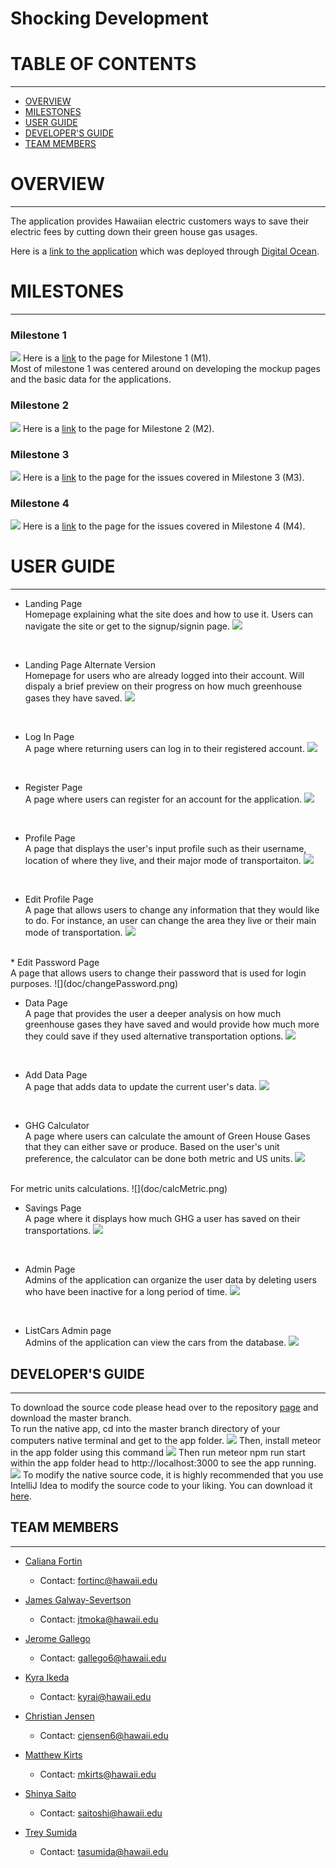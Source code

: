 # Shocking Development

# TABLE OF CONTENTS
***
* [OVERVIEW](#overview)
* [MILESTONES](#milestones)
* [USER GUIDE](#user-guide)
* [DEVELOPER'S GUIDE](#develop)
* [TEAM MEMBERS](#team-members)


# OVERVIEW
***
The application provides Hawaiian electric customers ways to save their electric fees by cutting down their green house gas usages.

Here is a [link to the application](https://shockingemissions.xyz/#/) which was deployed through [Digital Ocean](https://www.digitalocean.com/).

# MILESTONES
***
### Milestone 1

![](doc/milestone1.png)
Here is a <a href="https://github.com/shocking-development/shockingdevelopment/projects/1">link</a> to the page for Milestone 1 (M1). <br/>
Most of milestone 1 was centered around on developing the mockup pages and the basic data for the applications.

### Milestone 2
![](doc/milestone2.png)
Here is a <a href="https://github.com/shocking-development/shockingdevelopment/projects/2">link</a> to the page for Milestone 2 (M2). <br/>

### Milestone 3
![](doc/milestone3.png)
Here is a <a href="https://github.com/shocking-development/shockingdevelopment/projects/3">link</a> to the page for the issues covered in Milestone 3 (M3). <br/>

### Milestone 4
![](doc/milestone4.png)
Here is a <a href="https://github.com/shocking-development/shockingdevelopment/projects/4">link</a> to the page for the issues covered in Milestone 4 (M4). <br/>


# USER GUIDE
***
* Landing Page <br/>
Homepage explaining what the site does and how to use it.  Users can navigate the site or get to the signup/signin page.
![](doc/landingPageM4.png)
<br/>

* Landing Page Alternate Version <br/>
Homepage for users who are already logged into their account. Will dispaly a brief preview on their progress on how much greenhouse gases they have saved.
![](doc/landingLogged.png)
<br/>

* Log In Page <br/>
A page where returning users can log in to their registered account.
![](doc/loginUpdate.png)
<br/>

* Register Page <br/>
A page where users can register for an account for the application.
![](doc/register.png)
<br/>

* Profile Page <br/>
A page that displays the user's input profile such as their username, location of where they live, and their major mode of transportaiton.
![](doc/profile.png)
<br/>

* Edit Profile Page <br/>
A page that allows users to change any information that they would like to do. For instance, an user can change the area they live or their main mode of transportation.
![](doc/editprofile.png)
<br/>
* Edit Password Page <br/>
A page that allows users to change their password that is used for login purposes.
![](doc/changePassword.png)

* Data Page <br/>
A page that provides the user a deeper analysis on how much greenhouse gases they have saved and would provide how much more they could save if they used alternative transportation options.
![](doc/homePageM4.png)
<br/>

* Add Data Page <br/>
A page that adds data to update the current user's data.
![](doc/addEmissions.png)
<br/>

* GHG Calculator <br/>
A page where users can calculate the amount of Green House Gases that they can either save or produce. Based on the user's unit preference, the calculator can be done both metric and US units.
![](doc/ghg-calc.png)
<br/>
For metric units calculations.
![](doc/calcMetric.png)
<br/>

* Savings Page <br/>
A page where it displays how much GHG a user has saved on their transportations.
![](doc/savingMoney.png)
<br/>

* Admin Page <br/>
Admins of the application can organize the user data by deleting users who have been inactive for a long period of time.
![](doc/listUsers.png)
<br/>

* ListCars Admin page <br/>
Admins of the application can view the cars from the database.
![](doc/listCars.png)

## DEVELOPER'S GUIDE
***
To download the source code please head over to the repository [page](https://github.com/shocking-development/shockingdevelopment) and download the master branch.
<br/>
To run the native app, cd into the master branch directory of your computers native terminal and get to the app folder.
![](doc/open.png)
Then, install meteor in the app folder using this command
![](doc/install.png)
Then run meteor npm run start within the app folder head to http://localhost:3000 to see the app running.
![](doc/run.png)
To modify the native source code, it is highly recommended that you use IntelliJ Idea to modify the source code to your liking. You can download it [here](https://www.jetbrains.com/idea/download/#section=mac).

## TEAM MEMBERS
***
* [Caliana Fortin](https://calianafortin.github.io/)
  * Contact: fortinc@hawaii.edu

*  [James Galway-Severtson](https://jtmoka.github.io/)
   * Contact: jtmoka@hawaii.edu

* [Jerome Gallego](https://alohajerome.github.io/)
  * Contact: gallego6@hawaii.edu

* [Kyra Ikeda](https://kyraikeda.github.io/)
  * Contact: kyrai@hawaii.edu
* [Christian Jensen](https://christianjensenv.github.io/)
  * Contact: cjensen6@hawaii.edu

* [Matthew Kirts](https://mkirts.github.io/)
  * Contact: mkirts@hawaii.edu

* [Shinya Saito](https://saitoshi.github.io/)
  * Contact: saitoshi@hawaii.edu

* [Trey Sumida](https://treysumida.com/)
  * Contact: tasumida@hawaii.edu
